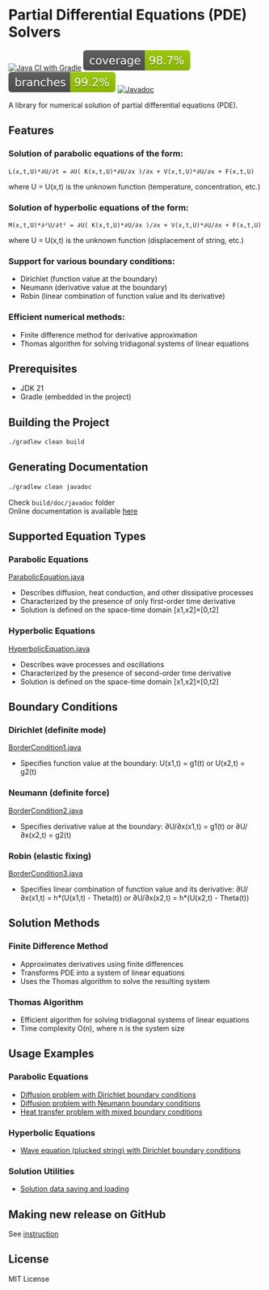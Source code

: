 # Partial Differential Equations (PDE) Solvers

[![Java CI with Gradle](https://github.com/andrei-punko/pde-solvers/actions/workflows/gradle.yml/badge.svg)](https://github.com/andrei-punko/pde-solvers/actions/workflows/gradle.yml)
[![Coverage](.github/badges/jacoco.svg)](https://github.com/andrei-punko/pde-solvers/actions/workflows/gradle.yml)
[![Branches](.github/badges/branches.svg)](https://github.com/andrei-punko/pde-solvers/actions/workflows/gradle.yml)
[![Javadoc](https://img.shields.io/badge/JavaDoc-Online-green)](https://andrei-punko.github.io/pde-solvers/)

A library for numerical solution of partial differential equations (PDE). 

## Features

### Solution of parabolic equations of the form:
  ```
  L(x,t,U)*∂U/∂t = ∂U( K(x,t,U)*∂U/∂x )/∂x + V(x,t,U)*∂U/∂x + F(x,t,U)
  ```
  where U = U(x,t) is the unknown function (temperature, concentration, etc.)

### Solution of hyperbolic equations of the form:
  ```
  M(x,t,U)*∂²U/∂t² = ∂U( K(x,t,U)*∂U/∂x )/∂x + V(x,t,U)*∂U/∂x + F(x,t,U)
  ```
  where U = U(x,t) is the unknown function (displacement of string, etc.)

### Support for various boundary conditions:
  - Dirichlet (function value at the boundary)
  - Neumann (derivative value at the boundary)
  - Robin (linear combination of function value and its derivative)

### Efficient numerical methods:
  - Finite difference method for derivative approximation
  - Thomas algorithm for solving tridiagonal systems of linear equations

## Prerequisites

- JDK 21
- Gradle (embedded in the project)

## Building the Project

```bash
./gradlew clean build
```

## Generating Documentation

```bash
./gradlew clean javadoc
```
Check `build/doc/javadoc` folder  
Online documentation is available [here](https://andrei-punko.github.io/pde-solvers/)

## Supported Equation Types

### Parabolic Equations
[ParabolicEquation.java](src/main/java/by/andd3dfx/math/pde/equation/ParabolicEquation.java)
- Describes diffusion, heat conduction, and other dissipative processes
- Characterized by the presence of only first-order time derivative
- Solution is defined on the space-time domain [x1,x2]×[0,t2]

### Hyperbolic Equations
[HyperbolicEquation.java](src/main/java/by/andd3dfx/math/pde/equation/HyperbolicEquation.java)
- Describes wave processes and oscillations
- Characterized by the presence of second-order time derivative
- Solution is defined on the space-time domain [x1,x2]×[0,t2]

## Boundary Conditions

### Dirichlet (definite mode)
[BorderCondition1.java](src/main/java/by/andd3dfx/math/pde/border/BorderConditionType1.java)
- Specifies function value at the boundary: U(x1,t) = g1(t) or U(x2,t) = g2(t)

### Neumann (definite force)
[BorderCondition2.java](src/main/java/by/andd3dfx/math/pde/border/BorderConditionType2.java)
- Specifies derivative value at the boundary: ∂U/∂x(x1,t) = g1(t) or ∂U/∂x(x2,t) = g2(t)

### Robin (elastic fixing)
[BorderCondition3.java](src/main/java/by/andd3dfx/math/pde/border/BorderConditionType3.java)
- Specifies linear combination of function value and its derivative:
  ∂U/∂x(x1,t) = h*(U(x1,t) - Theta(t)) or
  ∂U/∂x(x2,t) = h*(U(x2,t) - Theta(t))

## Solution Methods

### Finite Difference Method
- Approximates derivatives using finite differences
- Transforms PDE into a system of linear equations
- Uses the Thomas algorithm to solve the resulting system

### Thomas Algorithm
- Efficient algorithm for solving tridiagonal systems of linear equations
- Time complexity O(n), where n is the system size

## Usage Examples

### Parabolic Equations
- [Diffusion problem with Dirichlet boundary conditions](src/test/java/by/andd3dfx/math/pde/solver/ParabolicEquationSolver11Test.java)
- [Diffusion problem with Neumann boundary conditions](src/test/java/by/andd3dfx/math/pde/solver/ParabolicEquationSolver22Test.java)
- [Heat transfer problem with mixed boundary conditions](src/test/java/by/andd3dfx/math/pde/solver/ParabolicEquationSolver13Test.java)

### Hyperbolic Equations
- [Wave equation (plucked string) with Dirichlet boundary conditions](src/test/java/by/andd3dfx/math/pde/solver/HyperbolicEquationSolver11Test.java)

### Solution Utilities
- [Solution data saving and loading](src/test/java/by/andd3dfx/math/pde/solver/SolutionTest.java)

## Making new release on GitHub
See [instruction](.github/how-to-make-GH-release.md)

## License

MIT License
